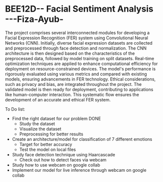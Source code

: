 # BEE12D-- Facial Sentiment Analysis ---Fiza-Ayub-
The project comprises several interconnected modules for developing a Facial Expression Recognition (FER) system using Convolutional Neural Networks (CNN). Initially, diverse facial expression datasets are collected and preprocessed through face detection and normalization. The CNN architecture is then designed based on the characteristics of the preprocessed data, followed by model training on split datasets. Real-time optimization techniques are applied to enhance computational efficiency for deployment on resource-constrained devices. The model's performance is rigorously evaluated using various metrics and compared with existing models, ensuring advancements in FER technology. Ethical considerations, such as privacy and bias, are integrated throughout the project. The validated model is then ready for deployment, contributing to applications like human-computer interaction. This systematic flow ensures the development of an accurate and ethical FER system.

To Do list:
- Find the right dataset for our problem                                DONE
    - Study the dataset
    - Visualize the dataset
    - Preprocessing for better results
- Create an architecture/model for classification of 7 different emotions
    - Target for better accuracy
    - Test the model on local files
- Study face detection technique using Haarcascade 
    - Check out how to detect faces via webcam
- Study how to use webcam on google collab
- Implement our model for live inference through webcam on google collab

